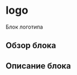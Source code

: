 logo
================================================================================

Блок логотипа

Обзор блока
--------------------------------------------------------------------------------
<!--
### Модификаторы блока

| Модификатор | Допустимые значения | Способы использования | Описание |
| ----------- | ------------------- | -------------------- | -------- |
| <a href="#mod-name">mod-name</a> | <code>'mod-val-1'</code>, <code>'mod-val-2'</code>, <code>'mod-val-3'</code> | <code>BEMJSON</code> | Краткое описание модификатора блока |

### Специализированные поля блока

| Поле | Тип | Описание |
| ---- | --- | -------- |
| <a href="#name">name</a> | <code>String</code> | Краткое описание специализированного поля блока |
-->

<!-- 
### Элементы блока

| Элемент | Способы использования | Описание |
| --------| --------------------- | -------- |
| <a href=#image>image</a> | <code>BEMJSON</code> | Изображение логотипа |
| <a href=#text>text</a> | <code>BEMJSON</code> | Логотип в виде текста |
| <a href=#slogan>slogan</a> | <code>BEMJSON</code> | Слоган |
-->

<!-- 
### Модификаторы элемента

| Элемент | Модификатор | Допустимые значения | Способы использования | Описание |
| ------- | ----------- | ------------------- | --------------------- | -------- |
| elem | <a href="#elem-mod-name">elem-mod-name</a> | <code>'elem-mod-val-1'</code>, <code>'elem-mod-val-2'</code>, <code>'elem-mod-val-3'</code> | <code>BEMJSON</code> | Краткое описание модификатора блока |

### Специализированные поля элементов блока

| Элемент | Поле | Тип | Описание |
| ------- | ---- | --- | -------- |
| type | <a href="#elem-type">type</a> | <code>String</code> | Краткое описание специализированного поля элемента. |
-->

Описание блока
--------------------------------------------------------------------------------

<!--
### Модификаторы блока

<a name="#mod-name"></a>
#### Модификатор `mod-name`

##### Модификатор `mod-name` в значении `mod-val-1`
##### Модификатор `mod-name` в значении `mod-val-2`
##### Модификатор `mod-name` в значении `mod-val-3`

### Специализированные поля блока

<a name="#name"></a>
#### Поле `name`

### Элементы блока

<a name=#elem></a>
#### Элемент `elem`

<a name="#elem-mod-name"></a>
##### Модификатор `elem-mod-name` элемента `elem`

###### Модификатор `elem-mod-name` элемента `elem` в значении `elem-mod-val-1`
###### Модификатор `elem-mod-name` элемента `elem` в значении `elem-mod-val-2`
###### Модификатор `elem-mod-name` элемента `elem` в значении `elem-mod-val-3`

##### Специализированные поля элемента

<a name="#elem-type"></a>
###### Поле `type` элемента `elem`
-->